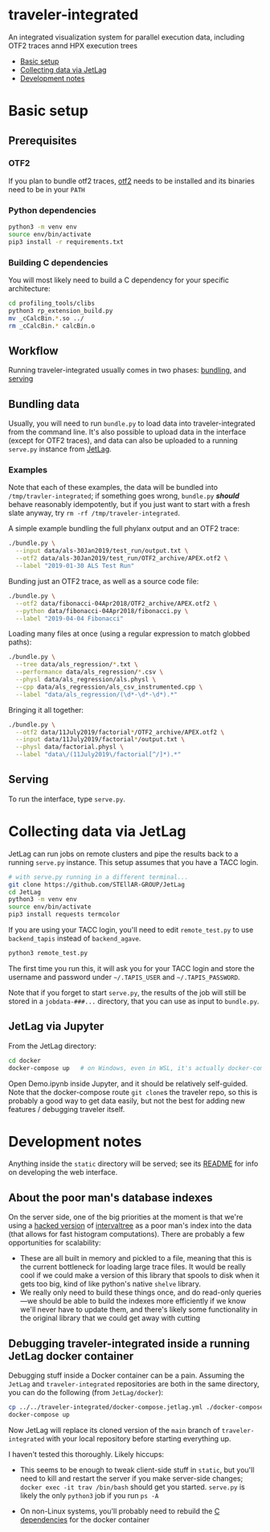 traveler-integrated
===================

An integrated visualization system for parallel execution data, including OTF2 traces annd HPX execution trees

- [Basic setup](#basic-setup)
- [Collecting data via JetLag](#collecting-data-via-jetlag)
- [Development notes](#development-notes)

# Basic setup

## Prerequisites
### OTF2
If you plan to bundle otf2 traces,
[otf2](https://www.vi-hps.org/projects/score-p/) needs to be installed and its
binaries need to be in your `PATH`

### Python dependencies
```bash
python3 -m venv env
source env/bin/activate
pip3 install -r requirements.txt
```

### Building C dependencies
You will most likely need to build a C dependency for your specific
architecture:

```bash
cd profiling_tools/clibs
python3 rp_extension_build.py
mv _cCalcBin.*.so ../
rm _cCalcBin.* calcBin.o
```

## Workflow
Running traveler-integrated usually comes in two phases:
[bundling](#bundling-data), and [serving](#serving)

## Bundling data
Usually, you will need to run `bundle.py` to load data into traveler-integrated
from the command line. It's also possible to upload data in the interface
(except for OTF2 traces), and data can also be uploaded to a running `serve.py`
instance from [JetLag](#collecting-data-via-jetlag).

### Examples
Note that each of these examples, the data will be bundled into
`/tmp/travler-integrated`; if something goes wrong, `bundle.py` ***should***
behave reasonably idempotently, but if you just want to start with a fresh slate
anyway, try `rm -rf /tmp/traveler-integrated`.

A simple example bundling the full phylanx output and an OTF2 trace:
```bash
./bundle.py \
  --input data/als-30Jan2019/test_run/output.txt \
  --otf2 data/als-30Jan2019/test_run/OTF2_archive/APEX.otf2 \
  --label "2019-01-30 ALS Test Run"
```

Bunding just an OTF2 trace, as well as a source code file:
```bash
./bundle.py \
  --otf2 data/fibonacci-04Apr2018/OTF2_archive/APEX.otf2 \
  --python data/fibonacci-04Apr2018/fibonacci.py \
  --label "2019-04-04 Fibonacci"
```

Loading many files at once (using a regular expression to match globbed paths):
```bash
./bundle.py \
  --tree data/als_regression/*.txt \
  --performance data/als_regression/*.csv \
  --physl data/als_regression/als.physl \
  --cpp data/als_regression/als_csv_instrumented.cpp \
  --label "data/als_regression/(\d*-\d*-\d*).*"
```

Bringing it all together:
```bash
./bundle.py \
  --otf2 data/11July2019/factorial*/OTF2_archive/APEX.otf2 \
  --input data/11July2019/factorial*/output.txt \
  --physl data/factorial.physl \
  --label "data\/(11July2019\/factorial[^/]*).*"
```

## Serving
To run the interface, type `serve.py`.

# Collecting data via JetLag
JetLag can run jobs on remote clusters and pipe the results back to a running
`serve.py` instance. This setup assumes that you have a TACC login.

```bash
# with serve.py running in a different terminal...
git clone https://github.com/STEllAR-GROUP/JetLag
cd JetLag
python3 -m venv env
source env/bin/activate
pip3 install requests termcolor
```

If you are using your TACC login, you'll need to edit `remote_test.py` to use
`backend_tapis` instead of `backend_agave`.

```bash
python3 remote_test.py
```

The first time you run this, it will ask you for your TACC login and store the
username and password under `~/.TAPIS_USER` and `~/.TAPIS_PASSWORD`.

Note that if you forget to start `serve.py`, the results of the job will still
be stored in a `jobdata-###...` directory, that you can use as input to
`bundle.py`.

## JetLag via Jupyter
From the JetLag directory:

```bash
cd docker
docker-compose up   # on Windows, even in WSL, it's actually docker-compose.exe up
```

Open Demo.ipynb inside Jupyter, and it should be relatively self-guided.
Note that the docker-compose route `git clone`s the traveler repo, so this is
probably a good way to get data easily, but not the best for adding new features
/ debugging traveler itself.

# Development notes
Anything inside the `static` directory will be served; see its
[README](https://github.com/alex-r-bigelow/traveler-integrated/master/static/README.md)
for info on developing the web interface.

## About the poor man's database indexes
On the server side, one of the big priorities at the moment is that we're using
a [hacked version](https://github.com/alex-r-bigelow/intervaltree) of
[intervaltree](https://github.com/chaimleib/intervaltree) as a poor man's index
into the data (that allows for fast histogram computations). There are probably
a few opportunities for scalability:
- These are all built in memory and pickled to a file, meaning that this is the
  current bottleneck for loading large trace files. It would be really cool if
  we could make a version of this library that spools to disk when it gets too
  big, kind of like python's native `shelve` library.
- We really only need to build these things once, and do read-only queries—we
  should be able to build the indexes more efficiently if we know we'll never
  have to update them, and there's likely some functionality in the original
  library that we could get away with cutting

## Debugging traveler-integrated inside a running JetLag docker container
Debugging stuff inside a Docker container can be a pain. Assuming the
`JetLag` and `traveler-integrated` repositories are both in the same directory,
you can do the following (from `JetLag/docker`):

```bash
cp ../../traveler-integrated/docker-compose.jetlag.yml ./docker-compose.override.yml
docker-compose up
```

Now JetLag will replace its cloned version of the `main` branch of
`traveler-integrated` with your local repository before starting everything up.

I haven't tested this thoroughly. Likely hiccups:

- This seems to be enough to tweak client-side stuff in `static`, but you'll
  need to kill and restart the server if you make server-side changes;
  `docker exec -it trav /bin/bash` should get you started. `serve.py` is likely
  the only `python3` job if you run `ps -A`

- On non-Linux systems, you'll probably need to rebuild the
  [C dependencies](#building-c-dependencies) for the docker container
